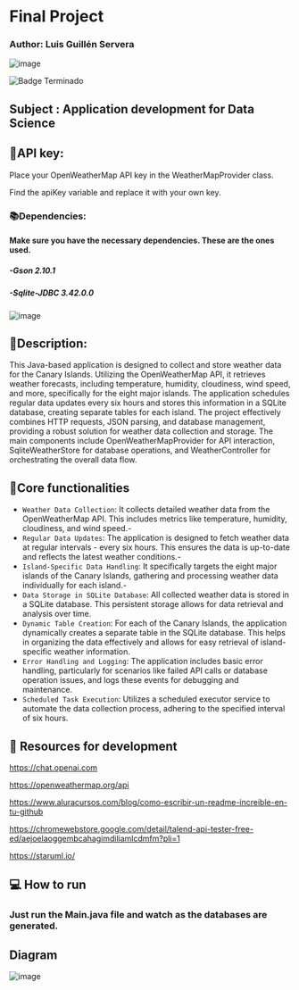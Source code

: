 # Final Project

### Author: Luis Guillén Servera

![image](https://github.com/luis-guillen/Practica1lgv4/assets/129759843/fc1b179f-4c35-4d2e-8ff7-68fe1e162938)


 ![Badge Terminado](https://img.shields.io/badge/STATUS-Terminado-green)

 
 ## Subject : Application development for Data Science


## 🔖API key:


Place your OpenWeatherMap API key in the WeatherMapProvider class. 


Find the apiKey variable and replace it with your own key.


### 📚Dependencies:
#### Make sure you have the necessary dependencies. These are the ones used.
##### -Gson 2.10.1
##### -Sqlite-JDBC 3.42.0.0

![image](https://github.com/luis-guillen/Practica1lgv4/assets/129759843/a1d7bef5-84de-4b32-ae3a-9636b06aa896)


## 📘Description:
This Java-based application is designed to collect and store weather data for the Canary Islands. Utilizing the OpenWeatherMap API, it retrieves weather forecasts, including temperature, humidity, cloudiness, wind speed, and more, specifically for the eight major islands. The application schedules regular data updates every six hours and stores this information in a SQLite database, creating separate tables for each island. The project effectively combines HTTP requests, JSON parsing, and database management, providing a robust solution for weather data collection and storage. The main components include OpenWeatherMapProvider for API interaction, SqliteWeatherStore for database operations, and WeatherController for orchestrating the overall data flow.

## :hammer:Core functionalities

- `Weather Data Collection`: It collects detailed weather data from the OpenWeatherMap API. This includes metrics like temperature, humidity, cloudiness, and wind speed.-
-  `Regular Data Updates`:  The application is designed to fetch weather data at regular intervals - every six hours. This ensures the data is up-to-date and reflects the latest weather conditions.-
-  `Island-Specific Data Handling`: It specifically targets the eight major islands of the Canary Islands, gathering and processing weather data individually for each island.-
-  `Data Storage in SQLite Database`: All collected weather data is stored in a SQLite database. This persistent storage allows for data retrieval and analysis over time.
-  `Dynamic Table Creation`: For each of the Canary Islands, the application dynamically creates a separate table in the SQLite database. This helps in organizing the data effectively and allows for easy retrieval of island-specific weather information.
-  `Error Handling and Logging`: The application includes basic error handling, particularly for scenarios like failed API calls or database operation issues, and logs these events for debugging and maintenance.
-  `Scheduled Task Execution`: Utilizes a scheduled executor service to automate the data collection process, adhering to the specified interval of six hours.

## 📑 Resources for development
https://chat.openai.com


https://openweathermap.org/api


https://www.aluracursos.com/blog/como-escribir-un-readme-increible-en-tu-github


https://chromewebstore.google.com/detail/talend-api-tester-free-ed/aejoelaoggembcahagimdiliamlcdmfm?pli=1


https://staruml.io/

## 💻 How to run
### Just run the Main.java file and watch as the databases are generated.



## Diagram

![image](https://github.com/luis-guillen/Practica1lgv4/assets/129759843/7f3a0809-50cd-47cb-9224-d5d0b2a4cb0e)

